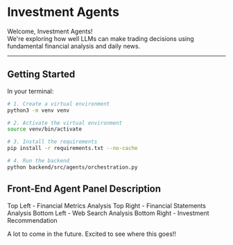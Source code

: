# Investment Agents

Welcome, Investment Agents!  
We're exploring how well LLMs can make trading decisions using fundamental financial analysis and daily news.

---

## Getting Started

In your terminal:

```bash
# 1. Create a virtual environment
python3 -m venv venv

# 2. Activate the virtual environment
source venv/bin/activate

# 3. Install the requirements
pip install -r requirements.txt --no-cache

# 4. Run the backend
python backend/src/agents/orchestration.py
```

## Front-End Agent Panel Description 
Top Left - Financial Metrics Analysis 
Top Right - Financial Statements Analysis
Bottom Left - Web Search Analysis 
Bottom Right - Investment Recommendation 

A lot to come in the future. Excited to see where this goes!!

